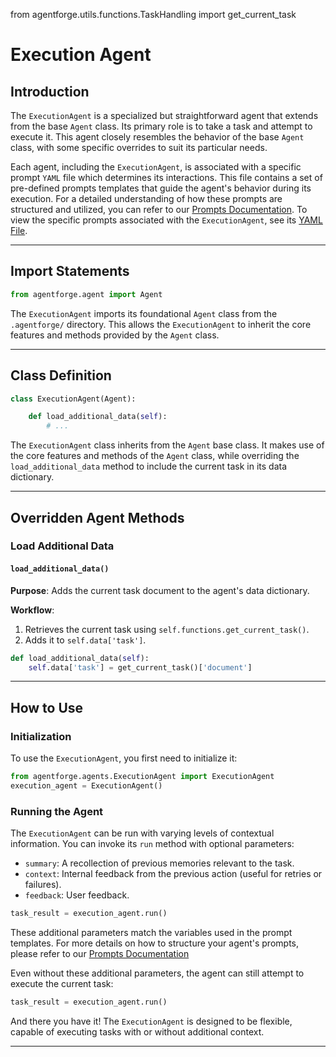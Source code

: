 from agentforge.utils.functions.TaskHandling import get_current_task

# Execution Agent

## Introduction

The `ExecutionAgent` is a specialized but straightforward agent that extends from the base `Agent` class. Its primary role is to take a task and attempt to execute it. This agent closely resembles the behavior of the base `Agent` class, with some specific overrides to suit its particular needs.

Each agent, including the `ExecutionAgent`, is associated with a specific prompt `YAML` file which determines its interactions. This file contains a set of pre-defined prompts templates that guide the agent's behavior during its execution. For a detailed understanding of how these prompts are structured and utilized, you can refer to our [Prompts Documentation](../Prompts/AgentPrompts.md). To view the specific prompts associated with the `ExecutionAgent`, see its [YAML File](../../../../src/agentforge/utils/installer/agents/ExecutionAgent.yaml).

---

## Import Statements
```python
from agentforge.agent import Agent
```

The `ExecutionAgent` imports its foundational `Agent` class from the `.agentforge/` directory. This allows the `ExecutionAgent` to inherit the core features and methods provided by the `Agent` class.

---

## Class Definition

```python
class ExecutionAgent(Agent):

    def load_additional_data(self):
        # ...
```

The `ExecutionAgent` class inherits from the `Agent` base class. It makes use of the core features and methods of the `Agent` class, while overriding the `load_additional_data` method to include the current task in its data dictionary.


---

## Overridden Agent Methods

### Load Additional Data
#### `load_additional_data()`

**Purpose**: Adds the current task document to the agent's data dictionary.

**Workflow**:
1. Retrieves the current task using `self.functions.get_current_task()`.
2. Adds it to `self.data['task']`.

```python
def load_additional_data(self):
    self.data['task'] = get_current_task()['document']
```

---

## How to Use

### Initialization

To use the `ExecutionAgent`, you first need to initialize it:

```python
from agentforge.agents.ExecutionAgent import ExecutionAgent
execution_agent = ExecutionAgent()
```

### Running the Agent

The `ExecutionAgent` can be run with varying levels of contextual information. You can invoke its `run` method with optional parameters:

- `summary`: A recollection of previous memories relevant to the task.
- `context`: Internal feedback from the previous action (useful for retries or failures).
- `feedback`: User feedback.

```python
task_result = execution_agent.run()
```

These additional parameters match the variables used in the prompt templates. For more details on how to structure your agent's prompts, please refer to our [Prompts Documentation](../Prompts/AgentPrompts.md)

Even without these additional parameters, the agent can still attempt to execute the current task:

```python
task_result = execution_agent.run()
```

And there you have it! The `ExecutionAgent` is designed to be flexible, capable of executing tasks with or without additional context.

---
